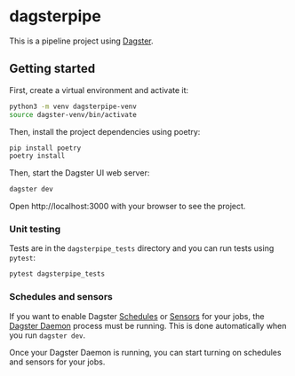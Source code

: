 # dagsterpipe

This is a pipeline project using [Dagster](https://dagster.io/).

## Getting started

First, create a virtual environment and activate it:

```bash
python3 -m venv dagsterpipe-venv
source dagster-venv/bin/activate
```

Then, install the project dependencies using poetry:

```bash
pip install poetry
poetry install
```


Then, start the Dagster UI web server:

```bash
dagster dev
```

Open http://localhost:3000 with your browser to see the project.


### Unit testing

Tests are in the `dagsterpipe_tests` directory and you can run tests using `pytest`:

```bash
pytest dagsterpipe_tests
```

### Schedules and sensors

If you want to enable Dagster [Schedules](https://docs.dagster.io/concepts/partitions-schedules-sensors/schedules) or [Sensors](https://docs.dagster.io/concepts/partitions-schedules-sensors/sensors) for your jobs, the [Dagster Daemon](https://docs.dagster.io/deployment/dagster-daemon) process must be running. This is done automatically when you run `dagster dev`.

Once your Dagster Daemon is running, you can start turning on schedules and sensors for your jobs.
